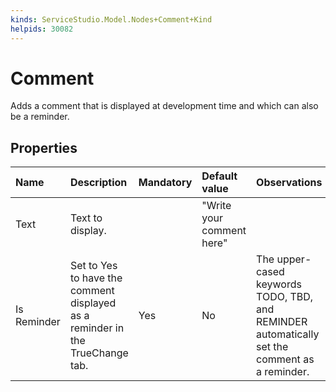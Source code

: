 ```yaml
---
kinds: ServiceStudio.Model.Nodes+Comment+Kind
helpids: 30082
---
```


# Comment

Adds a comment that is displayed at development time and which can also be a reminder.

## Properties

| Name | Description | Mandatory | Default value | Observations |
| :--- | :--- | :--- | :--- | :--- |
| Text | Text to display. |  | "Write your comment here" |  |
| Is Reminder | Set to Yes to have the comment displayed as a reminder in the TrueChange tab. | Yes | No | The upper-cased keywords TODO, TBD, and REMINDER automatically set the comment as a reminder. |

